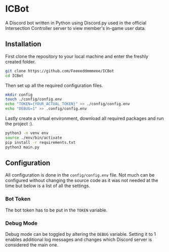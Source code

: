 # ICBot
A Discord bot written in Python using Discord.py used in the official Intersection Controller server to view member's in-game user data.
## Installation
First clone the repository to your local machine and enter the freshly created folder.
```sh 
git clone https://github.com/Feeeeddmmmeee/ICBot
cd ICBot
```
Then set up all the required configuration files.
```sh
mkdir config
touch ./config/config.env
echo "TOKEN={YOUR_ACTUAL_TOKEN}" >> ./config/config.env
echo "DEBUG=1" >> .config/config.env
```
Lastly create a virtual environment, download all required packages and run the project :).
```sh
python3 -m venv env
source ./env/bin/activate
pip install -r requirements.txt
python3 main.py
```

## Configuration
All configuration is done in the `config/config.env` file. Not much can be configured without changing the source code as it was not needed at the time but below is a list of all the settings.
### Bot Token
The bot token has to be put in the `TOKEN` variable. 
### Debug Mode
Debug mode can be toggled by altering the `DEBUG` variable. Setting it to 1 enables additional log messages and changes which Discord server is considered the main one. 
